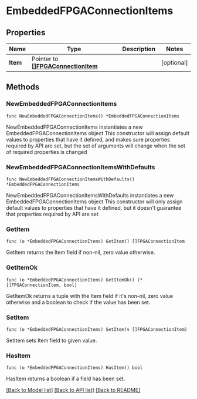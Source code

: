 <!--
Copyright (C) 2020-2025 Arm Limited or its affiliates and Contributors. All rights reserved.
SPDX-License-Identifier: Apache-2.0
-->
# EmbeddedFPGAConnectionItems

## Properties

Name | Type | Description | Notes
------------ | ------------- | ------------- | -------------
**Item** | Pointer to [**[]FPGAConnectionItem**](FPGAConnectionItem.md) |  | [optional] 

## Methods

### NewEmbeddedFPGAConnectionItems

`func NewEmbeddedFPGAConnectionItems() *EmbeddedFPGAConnectionItems`

NewEmbeddedFPGAConnectionItems instantiates a new EmbeddedFPGAConnectionItems object
This constructor will assign default values to properties that have it defined,
and makes sure properties required by API are set, but the set of arguments
will change when the set of required properties is changed

### NewEmbeddedFPGAConnectionItemsWithDefaults

`func NewEmbeddedFPGAConnectionItemsWithDefaults() *EmbeddedFPGAConnectionItems`

NewEmbeddedFPGAConnectionItemsWithDefaults instantiates a new EmbeddedFPGAConnectionItems object
This constructor will only assign default values to properties that have it defined,
but it doesn't guarantee that properties required by API are set

### GetItem

`func (o *EmbeddedFPGAConnectionItems) GetItem() []FPGAConnectionItem`

GetItem returns the Item field if non-nil, zero value otherwise.

### GetItemOk

`func (o *EmbeddedFPGAConnectionItems) GetItemOk() (*[]FPGAConnectionItem, bool)`

GetItemOk returns a tuple with the Item field if it's non-nil, zero value otherwise
and a boolean to check if the value has been set.

### SetItem

`func (o *EmbeddedFPGAConnectionItems) SetItem(v []FPGAConnectionItem)`

SetItem sets Item field to given value.

### HasItem

`func (o *EmbeddedFPGAConnectionItems) HasItem() bool`

HasItem returns a boolean if a field has been set.


[[Back to Model list]](../README.md#documentation-for-models) [[Back to API list]](../README.md#documentation-for-api-endpoints) [[Back to README]](../README.md)


